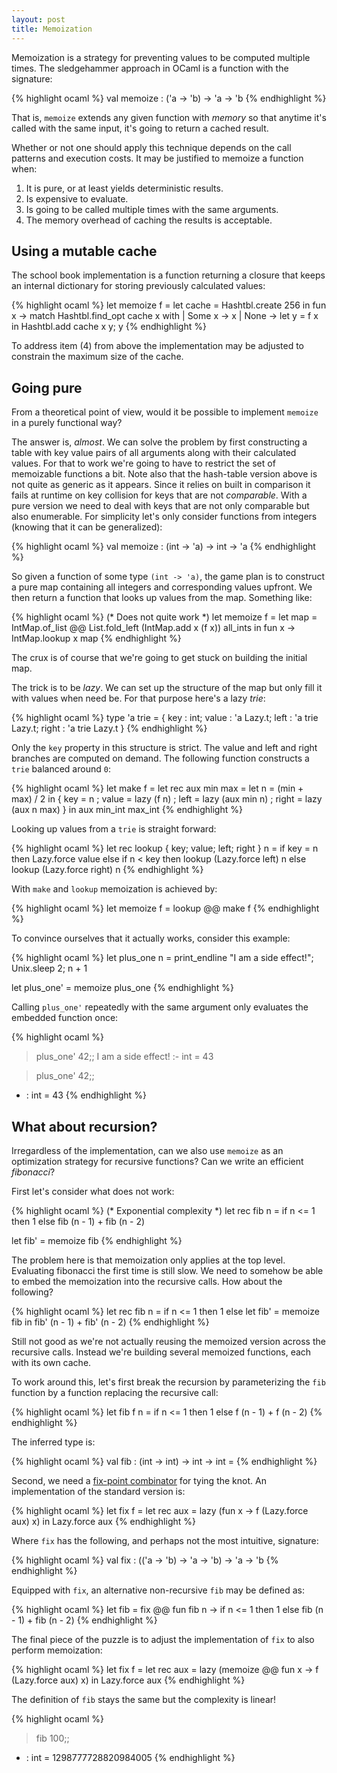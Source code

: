 ```yaml
---
layout: post
title: Memoization
---
```


Memoization is a strategy for preventing values to be computed multiple
times. The sledgehammer approach in OCaml is a function with the signature:

{% highlight ocaml %}
val memoize : ('a -> 'b) -> 'a -> 'b
{% endhighlight %}

That is, `memoize` extends any given function with *memory* so
that anytime it's called with the same input, it's going to return a cached result.

Whether or not one should apply this technique depends on the call patterns
and execution costs. It may be justified to memoize a function when:

1. It is pure, or at least yields deterministic results.
2. Is expensive to evaluate.
3. Is going to be called multiple times with the same arguments.
4. The memory overhead of caching the results is acceptable.

## Using a mutable cache

The school book implementation is a function returning a closure that
keeps an internal dictionary for storing previously calculated values:

{% highlight ocaml %}
let memoize f =
  let cache = Hashtbl.create 256 in
  fun x ->
    match Hashtbl.find_opt cache x with
    | Some x  ->
      x
    | None    ->
      let y = f x in
      Hashtbl.add cache x y;
      y
{% endhighlight %}

To address item (4) from above the implementation may be adjusted
to constrain the maximum size of the cache.

## Going pure

From a theoretical point of view, would it be possible to implement
`memoize` in a purely functional way?

The answer is, *almost*. We can solve the problem by first constructing a table
with key value pairs of all arguments along with their calculated values.
For that to work we're going to have to restrict the set of memoizable functions a
bit. Note also that the hash-table version above is not quite as
generic as it appears. Since it relies on built in comparison it fails
at runtime on key collision for keys that are not *comparable*. With a pure
version we need to deal with keys that are not only comparable but also
enumerable. For simplicity let's only consider functions from integers (knowing
that it can be generalized):

{% highlight ocaml %}
val memoize : (int -> 'a) -> int -> 'a
{% endhighlight %}

So given a function of some type `(int -> 'a)`, the game plan is to construct
a pure map containing all integers and corresponding values upfront. We then
return a function that looks up values from the map. Something like:

{% highlight ocaml %}
(* Does not quite work *)
let memoize f =
  let map =
    IntMap.of_list @@
      List.fold_left (IntMap.add x (f x)) all_ints
  in
  fun x -> IntMap.lookup x map
{% endhighlight %}

The crux is of course that we're going to get stuck on building the initial map.

The trick is to be *lazy*. We can set up the structure of the map but only
fill it with values when need be. For that purpose here's a lazy *trie*:

{% highlight ocaml %}
type 'a trie = {
  key   : int;
  value : 'a Lazy.t;
  left  : 'a trie Lazy.t;
  right : 'a trie Lazy.t
}
{% endhighlight %}

Only the `key` property in this structure is strict. The value and left and
right branches are computed on demand. The following function constructs a
`trie` balanced around `0`:

{% highlight ocaml %}
let make f =
  let rec aux min max =
    let n = (min + max) / 2 in
    { key   = n
    ; value = lazy (f n)
    ; left  = lazy (aux min n)
    ; right = lazy (aux n max)
    }
  in
  aux min_int max_int
{% endhighlight %}

Looking up values from a `trie` is straight forward:

{% highlight ocaml %}
let rec lookup { key; value; left; right } n =
  if key = n then
    Lazy.force value
  else if n < key then
    lookup (Lazy.force left) n
  else
    lookup (Lazy.force right) n
{% endhighlight %}

With `make` and `lookup` memoization is achieved by:

{% highlight ocaml %}
let memoize f = lookup @@ make f
{% endhighlight %}

To convince ourselves that it actually works, consider this example:

{% highlight ocaml %}
let plus_one n =
  print_endline "I am a side effect!";
  Unix.sleep 2;
  n + 1

let plus_one' = memoize plus_one
{% endhighlight %}

Calling `plus_one'` repeatedly with the same argument only evaluates the
embedded function once:

{% highlight ocaml %}
> plus_one' 42;;
I am a side effect!
:- int = 43

> plus_one' 42;;
- : int = 43
{% endhighlight %}

## What about recursion?

Irregardless of the implementation, can we also use `memoize` as an
optimization strategy for recursive functions? Can we write an efficient
*fibonacci*?

First let's consider what does not work:

{% highlight ocaml %}
(* Exponential complexity *)
let rec fib n =
  if n <= 1 then
    1
  else
    fib (n - 1) + fib (n - 2)

let fib' = memoize fib
{% endhighlight %}

The problem here is that memoization only applies at the top level.
Evaluating fibonacci the first time is still slow. We need to somehow be
able to embed the memoization into the recursive calls. How about the
following?

{% highlight ocaml %}
let rec fib n =
  if n <= 1 then
    1
  else
    let fib' = memoize fib in
    fib' (n - 1) + fib' (n - 2)
{% endhighlight %}

Still not good as we're not actually reusing the memoized version across the
recursive calls. Instead we're building several memoized functions, each with
its own cache.

To work around this, let's first break the recursion by parameterizing the `fib`
function by a function replacing the recursive call:

{% highlight ocaml %}
let fib f n =
  if n <= 1 then
    1
  else
    f (n - 1) + f (n - 2)
{% endhighlight %}

The inferred type is:

{% highlight ocaml %}
val fib : (int -> int) -> int -> int = <fun>
{% endhighlight %}

Second, we need a [fix-point combinator](https://en.wikipedia.org/wiki/Fixed-point_combinator)
for tying the knot. An implementation of the standard version is:

{% highlight ocaml %}
let fix f =
  let rec aux = lazy (fun x -> f (Lazy.force aux) x) in
  Lazy.force aux
{% endhighlight %}


Where `fix` has the following, and perhaps not the most intuitive, signature:

{% highlight ocaml %}
val fix : (('a -> 'b) -> 'a -> 'b) -> 'a -> 'b
{% endhighlight %}

Equipped with `fix`, an alternative non-recursive `fib` may be defined as:

{% highlight ocaml %}
let fib = fix @@ fun fib n ->
  if n <= 1 then
    1
  else
    fib (n - 1) + fib (n - 2)
{% endhighlight %}

The final piece of the puzzle is to adjust the implementation of `fix` to
also perform memoization:

{% highlight ocaml %}
let fix f =
  let rec aux = lazy (memoize @@ fun x -> f (Lazy.force aux) x) in
  Lazy.force aux
{% endhighlight %}

The definition of `fib` stays the same but the complexity is linear!

{% highlight ocaml %}
> fib 100;;
- : int = 1298777728820984005
{% endhighlight %}